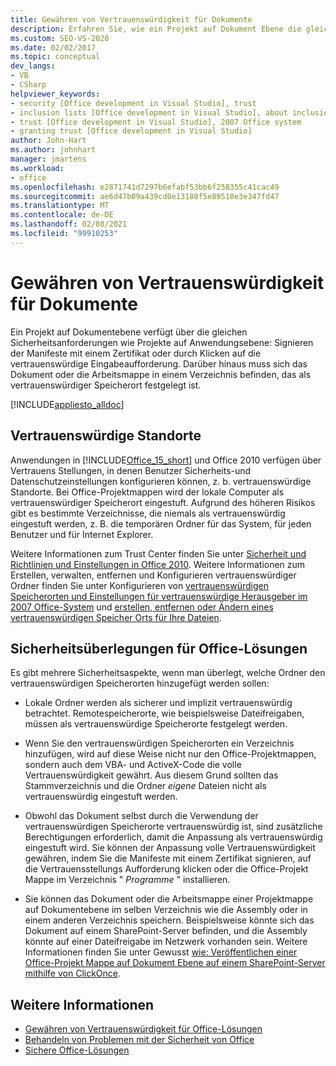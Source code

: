 ```yaml
---
title: Gewähren von Vertrauenswürdigkeit für Dokumente
description: Erfahren Sie, wie ein Projekt auf Dokument Ebene die gleichen Sicherheitsanforderungen wie Projekte auf Anwendungsebene erfüllt, wie z. b. das Signieren der Manifeste mit einem Zertifikat oder das Klicken auf die Eingabeaufforderung
ms.custom: SEO-VS-2020
ms.date: 02/02/2017
ms.topic: conceptual
dev_langs:
- VB
- CSharp
helpviewer_keywords:
- security [Office development in Visual Studio], trust
- inclusion lists [Office development in Visual Studio], about inclusion lists
- trust [Office development in Visual Studio], 2007 Office system
- granting trust [Office development in Visual Studio]
author: John-Hart
ms.author: johnhart
manager: jmartens
ms.workload:
- office
ms.openlocfilehash: e2871741d7297b6efabf53bb6f258355c41cac49
ms.sourcegitcommit: ae6d47b09a439cd0e13180f5e89510e3e347fd47
ms.translationtype: MT
ms.contentlocale: de-DE
ms.lasthandoff: 02/08/2021
ms.locfileid: "99910253"
---
```

# <a name="grant-trust-to-documents"></a>Gewähren von Vertrauenswürdigkeit für Dokumente
  Ein Projekt auf Dokumentebene verfügt über die gleichen Sicherheitsanforderungen wie Projekte auf Anwendungsebene: Signieren der Manifeste mit einem Zertifikat oder durch Klicken auf die vertrauenswürdige Eingabeaufforderung. Darüber hinaus muss sich das Dokument oder die Arbeitsmappe in einem Verzeichnis befinden, das als vertrauenswürdiger Speicherort festgelegt ist.

 [!INCLUDE[appliesto_alldoc](../vsto/includes/appliesto-alldoc-md.md)]

## <a name="trusted-locations"></a>Vertrauenswürdige Standorte
 Anwendungen in [!INCLUDE[Office_15_short](../vsto/includes/office-15-short-md.md)] und Office 2010 verfügen über Vertrauens Stellungen, in denen Benutzer Sicherheits-und Datenschutzeinstellungen konfigurieren können, z. b. vertrauenswürdige Standorte. Bei Office-Projektmappen wird der lokale Computer als vertrauenswürdiger Speicherort eingestuft. Aufgrund des höheren Risikos gibt es bestimmte Verzeichnisse, die niemals als vertrauenswürdig eingestuft werden, z. B. die temporären Ordner für das System, für jeden Benutzer und für Internet Explorer.

 Weitere Informationen zum Trust Center finden Sie unter [Sicherheit und Richtlinien und Einstellungen in Office 2010](/previous-versions/office/office-2010/cc178946(v=office.14)). Weitere Informationen zum Erstellen, verwalten, entfernen und Konfigurieren vertrauenswürdiger Ordner finden Sie unter Konfigurieren von [vertrauenswürdigen Speicherorten und Einstellungen für vertrauenswürdige Herausgeber im 2007 Office-System](/previous-versions/office/office-2007-resource-kit/cc178948(v=office.12)) und [erstellen, entfernen oder Ändern eines vertrauenswürdigen Speicher Orts für Ihre Dateien](https://support.office.com/article/Create-remove-or-change-a-trusted-location-for-your-files-f5151879-25ea-4998-80a5-4208b3540a62).

## <a name="security-considerations-for-office-solutions"></a>Sicherheitsüberlegungen für Office-Lösungen
 Es gibt mehrere Sicherheitsaspekte, wenn man überlegt, welche Ordner den vertrauenswürdigen Speicherorten hinzugefügt werden sollen:

- Lokale Ordner werden als sicherer und implizit vertrauenswürdig betrachtet. Remotespeicherorte, wie beispielsweise Dateifreigaben, müssen als vertrauenswürdige Speicherorte festgelegt werden.

- Wenn Sie den vertrauenswürdigen Speicherorten ein Verzeichnis hinzufügen, wird auf diese Weise nicht nur den Office-Projektmappen, sondern auch dem VBA- und ActiveX-Code die volle Vertrauenswürdigkeit gewährt. Aus diesem Grund sollten das Stammverzeichnis und die Ordner *eigene* Dateien nicht als vertrauenswürdig eingestuft werden.

- Obwohl das Dokument selbst durch die Verwendung der vertrauenswürdigen Speicherorte vertrauenswürdig ist, sind zusätzliche Berechtigungen erforderlich, damit die Anpassung als vertrauenswürdig eingestuft wird. Sie können der Anpassung volle Vertrauenswürdigkeit gewähren, indem Sie die Manifeste mit einem Zertifikat signieren, auf die Vertrauensstellungs Aufforderung klicken oder die Office-Projekt Mappe im Verzeichnis " *Programme* " installieren.

- Sie können das Dokument oder die Arbeitsmappe einer Projektmappe auf Dokumentebene im selben Verzeichnis wie die Assembly oder in einem anderen Verzeichnis speichern. Beispielsweise könnte sich das Dokument auf einem SharePoint-Server befinden, und die Assembly könnte auf einer Dateifreigabe im Netzwerk vorhanden sein. Weitere Informationen finden Sie unter Gewusst [wie: Veröffentlichen einer Office-Projekt Mappe auf Dokument Ebene auf einem SharePoint-Server mithilfe von ClickOnce](/previous-versions/bb608595(v=vs.110)).

## <a name="see-also"></a>Weitere Informationen
- [Gewähren von Vertrauenswürdigkeit für Office-Lösungen](../vsto/granting-trust-to-office-solutions.md)
- [Behandeln von Problemen mit der Sicherheit von Office](../vsto/troubleshooting-office-solution-security.md)
- [Sichere Office-Lösungen](../vsto/securing-office-solutions.md)
